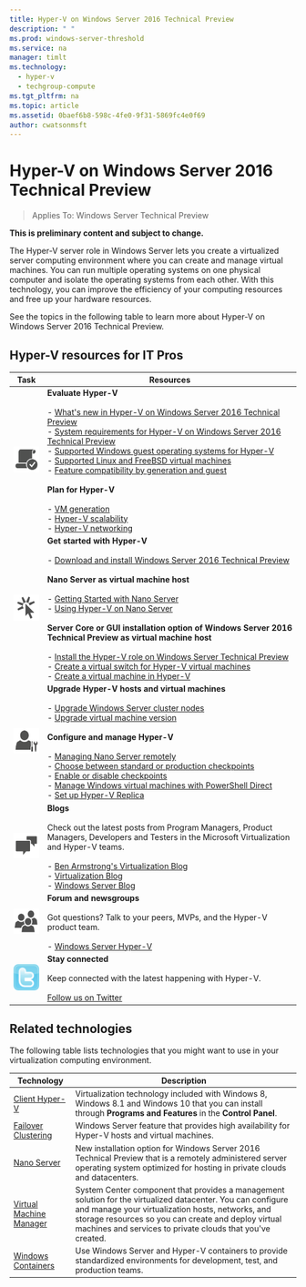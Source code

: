 ```yaml
---
title: Hyper-V on Windows Server 2016 Technical Preview
description: " "
ms.prod: windows-server-threshold
ms.service: na
manager: timlt
ms.technology: 
  - hyper-v
  - techgroup-compute
ms.tgt_pltfrm: na
ms.topic: article
ms.assetid: 0baef6b8-598c-4fe0-9f31-5869fc4e0f69
author: cwatsonmsft
---
```

# Hyper-V on Windows Server 2016 Technical Preview

>Applies To: Windows Server Technical Preview

**This is preliminary content and subject to change.**  
  
The Hyper-V server role in Windows Server lets you create a virtualized server computing environment where you can create and manage virtual machines. You can run multiple operating systems on one physical computer and isolate the operating systems from each other. With this technology, you can improve the efficiency of your computing resources and free up your hardware resources.  
  
See the topics in the following table to learn more about Hyper-V on Windows Server 2016 Technical Preview.  
  
## Hyper-V resources for IT Pros  
  
|Task   |Resources|  
|-|-|  
|![](media/All_Symbols_MeetsRequirements.png)|**Evaluate Hyper-V**<br /><br />-   [What's new in Hyper-V on Windows Server 2016 Technical Preview](What-s-new-in-Hyper-V-on-Windows-Server-2016-Technical-Preview.md)<br />-   [System requirements for Hyper-V on Windows Server 2016 Technical Preview](System-requirements-for-Hyper-V-on-Windows-Server-2016-Technical-Preview.md)<br />-   [Supported Windows guest operating systems for Hyper-V](Supported-Windows-guest-operating-systems-for-Hyper-V-on-Windows-Server-Technical-Preview.md) <br />- [Supported Linux and FreeBSD virtual machines](Supported-Linux-and-FreeBSD-virtual-machines-for-Hyper-V-on-Windows.md)<br />- [Feature compatibility by generation and guest](Hyper-V-feature-compatibility-by-generation-and-guest.md) <br /><br />**Plan for Hyper-V**<br /><br />- [VM generation](plan/Should-I-create-a-generation-1-or-2-virtual-machine-in-Hyper-V.md) <br />- [Hyper-V scalability](plan/Plan-for-Hyper-V-scalability-in-Windows-Server-2016.md) <br />- [Hyper-V networking](plan/Plan-for-Hyper-V-networking-in-Windows-Server-2016.md)|  
|![](media/All_Symbols_GetStarted.png)|**Get started with Hyper-V**<br /><br />-   [Download and install Windows Server 2016 Technical Preview](http://www.microsoft.com/en-us/evalcenter/evaluate-windows-server-technical-preview)<br /><br />**Nano Server as virtual machine host**<br /><br />-   [Getting Started with Nano Server](../nano-server/Getting-Started-with-Nano-Server.md)<br />-   [Using Hyper-V on Nano Server](../nano-server/Getting-Started-with-Nano-Server.md#BKMK_HyperV)<br /><br />**Server Core or GUI installation option of  Windows Server 2016 Technical Preview as virtual machine host**<br /><br />-   [Install the Hyper-V role on Windows Server Technical Preview](get-started/Install-the-Hyper-V-role-on-Windows-Server-Technical-Preview.md)<br />-   [Create a virtual switch for Hyper-V virtual machines](get-started/Create-a-virtual-switch-for-Hyper-V-virtual-machines.md)<br />-   [Create a virtual machine in Hyper-V](get-started/Create-a-virtual-machine-in-Hyper-V.md)|  
|![](media/All_Symbols_Administrator.png)|**Upgrade Hyper-V hosts and virtual machines**<br /><br />-   [Upgrade Windows Server cluster nodes](https://technet.microsoft.com/library/dn850430.aspx)<br />- [Upgrade virtual machine version](deploy/Upgrade-virtual-machine-version-in-Hyper-V-on-Windows-10-or-Windows-Server-2016.md)<br /><br />**Configure and manage Hyper-V**<br /><br />-   [Managing Nano Server remotely](../nano-server/Getting-Started-with-Nano-Server.md#BKMK_ManageRemote)<br />-   [Choose between standard or production checkpoints](manage/Choose-between-standard-or-production-checkpoints-in-Hyper-V.md)<br />-   [Enable or disable checkpoints](manage/Enable-or-disable-checkpoints-in-Hyper-V.md)<br />-   [Manage Windows virtual machines with PowerShell Direct](manage/Manage-Windows-virtual-machines-with-PowerShell-Direct.md)<br />-   [Set up Hyper-V Replica](manage/Set-up-Hyper-V-Replica.md)|  
|![](media/All_Symbols_Chat.png)|**Blogs**<br /><br />Check out the latest posts from Program Managers, Product Managers, Developers and Testers in the Microsoft Virtualization and Hyper-V teams.<br /><br />-   [Ben Armstrong's Virtualization Blog](http://blogs.msdn.com/b/virtual_pc_guy/)<br />-   [Virtualization Blog](http://blogs.technet.com/b/virtualization/)<br />-   [Windows Server Blog](http://blogs.technet.com/b/windowsserver/)|  
|![](media/All_Symbols_Users_Group.png)|**Forum and newsgroups**<br /><br />Got questions? Talk to your peers, MVPs, and the Hyper-V product team.<br /><br />-   [Windows Server Hyper-V](https://social.technet.microsoft.com/Forums/windowsserver/home?forum=winserverhyperv)|  
|![](media/All_Symbols_Twitter.png)|**Stay connected**<br /><br />Keep connected with the latest happening with Hyper-V.<br /><br />[Follow us on Twitter](https://twitter.com/virtualization)|  
  
## Related technologies  
The following table lists technologies that you might want to use in your virtualization computing environment.  
  
|Technology|Description|  
|--------------|---------------|  
|[Client Hyper-V](https://msdn.microsoft.com/virtualization/hyperv_on_windows/windows_welcome)|Virtualization technology included with Windows 8, Windows 8.1 and Windows 10 that you can install through **Programs and Features** in the **Control Panel**.|  
|[Failover Clustering](https://technet.microsoft.com/library/dn765474.aspx)|Windows Server feature that provides high availability for Hyper-V hosts and virtual machines.|  
|[Nano Server](http://technet.microsoft.com/library/mt126167.aspx)|New installation option for Windows Server 2016 Technical Preview that is a remotely administered server operating system optimized for hosting in private clouds and datacenters.|  
|[Virtual Machine Manager](http://technet.microsoft.com/library/mt203994.aspx)|System Center component that provides a management solution for the virtualized datacenter. You can configure and manage your virtualization hosts, networks, and storage resources so you can create and deploy virtual machines and services to private clouds that you've created.|  
|[Windows Containers](https://msdn.microsoft.com/virtualization/windowscontainers/)|Use Windows Server and Hyper-V containers to provide standardized environments for development, test, and production teams.|  
  


